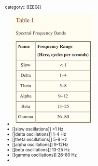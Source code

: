 category:: [[EEG]]

- ![image.png](../assets/image_1708420794948_0.png)
- [[slow oscillations]] <1 Hz
- [[delta oscillations]] 1-4 Hz
- [[theta oscillations]] 5-8 Hz
- [[alpha oscillations]] 9-12Hz
- [[beta oscillations]] 13-25 Hz
- [[gamma oscillations]] 26-80 Hz
-
